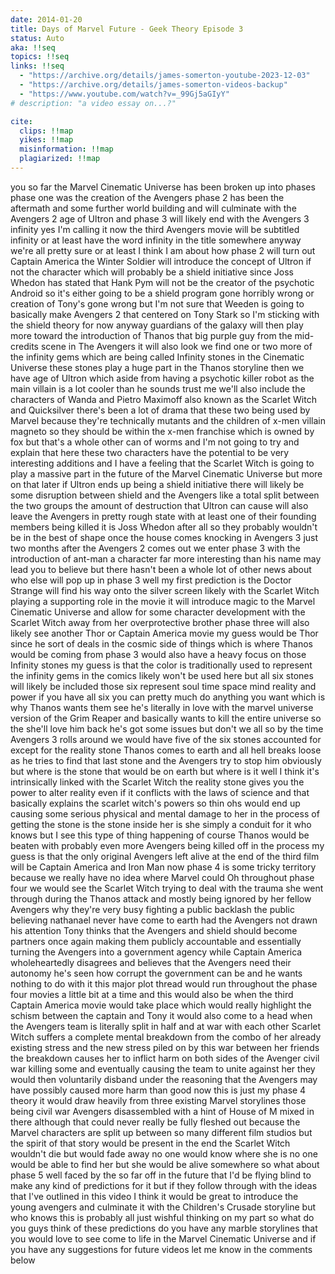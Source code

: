 ```yaml
---
date: 2014-01-20
title: Days of Marvel Future - Geek Theory Episode 3
status: Auto
aka: !!seq
topics: !!seq
links: !!seq
  - "https://archive.org/details/james-somerton-youtube-2023-12-03"
  - "https://archive.org/details/james-somerton-videos-backup"
  - "https://www.youtube.com/watch?v=_99Gj5aGIyY"
# description: "a video essay on...?"

cite:
  clips: !!map
  yikes: !!map
  misinformation: !!map
  plagiarized: !!map
---
```

you so far the Marvel Cinematic Universe has been broken up into phases phase
one was the creation of the Avengers phase 2 has been the aftermath and some
further world building and will culminate with the Avengers 2 age of Ultron and
phase 3 will likely end with the Avengers 3 infinity yes I'm calling it now the
third Avengers movie will be subtitled infinity or at least have the word
infinity in the title somewhere anyway we're all pretty sure or at least I think
I am about how phase 2 will turn out Captain America the Winter Soldier will
introduce the concept of Ultron if not the character which will probably be a
shield initiative since Joss Whedon has stated that Hank Pym will not be the
creator of the psychotic Android so it's either going to be a shield program
gone horribly wrong or creation of Tony's gone wrong but I'm not sure that
Weeden is going to basically make Avengers 2 that centered on Tony Stark so I'm
sticking with the shield theory for now anyway guardians of the galaxy will then
play more toward the introduction of Thanos that big purple guy from the
mid-credits scene in The Avengers it will also look we find one or two more of
the infinity gems which are being called Infinity stones in the Cinematic
Universe these stones play a huge part in the Thanos storyline then we have age
of Ultron which aside from having a psychotic killer robot as the main villain
is a lot cooler than he sounds trust me we'll also include the characters of
Wanda and Pietro Maximoff also known as the Scarlet Witch and Quicksilver
there's been a lot of drama that these two being used by Marvel because they're
technically mutants and the children of x-men villain magneto so they should be
within the x-men franchise which is owned by fox but that's a whole other can of
worms and I'm not going to try and explain that here these two characters have
the potential to be very interesting additions and I have a feeling that the
Scarlet Witch is going to play a massive part in the future of the Marvel
Cinematic Universe but more on that later if Ultron ends up being a shield
initiative there will likely be some disruption between shield and the Avengers
like a total split between the two groups the amount of destruction that Ultron
can cause will also leave the Avengers in pretty rough state with at least one
of their founding members being killed it is Joss Whedon after all so they
probably wouldn't be in the best of shape once the house comes knocking in
Avengers 3 just two months after the Avengers 2 comes out we enter phase 3 with
the introduction of ant-man a character far more interesting than his name may
lead you to believe but there hasn't been a whole lot of other news about who
else will pop up in phase 3 well my first prediction is the Doctor Strange will
find his way onto the silver screen likely with the Scarlet Witch playing a
supporting role in the movie it will introduce magic to the Marvel Cinematic
Universe and allow for some character development with the Scarlet Witch away
from her overprotective brother phase three will also likely see another Thor or
Captain America movie my guess would be Thor since he sort of deals in the
cosmic side of things which is where Thanos would be coming from phase 3 would
also have a heavy focus on those Infinity stones my guess is that the color is
traditionally used to represent the infinity gems in the comics likely won't be
used here but all six stones will likely be included those six represent soul
time space mind reality and power if you have all six you can pretty much do
anything you want which is why Thanos wants them see he's literally in love with
the marvel universe version of the Grim Reaper and basically wants to kill the
entire universe so the she'll love him back he's got some issues but don't we
all so by the time Avengers 3 rolls around we would have five of the six stones
accounted for except for the reality stone Thanos comes to earth and all hell
breaks loose as he tries to find that last stone and the Avengers try to stop
him obviously but where is the stone that would be on earth but where is it well
I think it's intrinsically linked with the Scarlet Witch the reality stone gives
you the power to alter reality even if it conflicts with the laws of science and
that basically explains the scarlet witch's powers so thin ohs would end up
causing some serious physical and mental damage to her in the process of getting
the stone is the stone inside her is she simply a conduit for it who knows but I
see this type of thing happening of course Thanos would be beaten with probably
even more Avengers being killed off in the process my guess is that the only
original Avengers left alive at the end of the third film will be Captain
America and Iron Man now phase 4 is some tricky territory because we really have
no idea where Marvel could Oh throughout phase four we would see the Scarlet
Witch trying to deal with the trauma she went through during the Thanos attack
and mostly being ignored by her fellow Avengers why they're very busy fighting a
public backlash the public believing nathanael never have come to earth had the
Avengers not drawn his attention Tony thinks that the Avengers and shield should
become partners once again making them publicly accountable and essentially
turning the Avengers into a government agency while Captain America
wholeheartedly disagrees and believes that the Avengers need their autonomy he's
seen how corrupt the government can be and he wants nothing to do with it this
major plot thread would run throughout the phase four movies a little bit at a
time and this would also be when the third Captain America movie would take
place which would really highlight the schism between the captain and Tony it
would also come to a head when the Avengers team is literally split in half and
at war with each other Scarlet Witch suffers a complete mental breakdown from
the combo of her already existing stress and the new stress piled on by this war
between her friends the breakdown causes her to inflict harm on both sides of
the Avenger civil war killing some and eventually causing the team to unite
against her they would then voluntarily disband under the reasoning that the
Avengers may have possibly caused more harm than good now this is just my phase
4 theory it would draw heavily from three existing Marvel storylines those being
civil war Avengers disassembled with a hint of House of M mixed in there
although that could never really be fully fleshed out because the Marvel
characters are split up between so many different film studios but the spirit of
that story would be present in the end the Scarlet Witch wouldn't die but would
fade away no one would know where she is no one would be able to find her but
she would be alive somewhere so what about phase 5 well faced by the so far off
in the future that I'd be flying blind to make any kind of predictions for it
but if they follow through with the ideas that I've outlined in this video I
think it would be great to introduce the young avengers and culminate it with
the Children's Crusade storyline but who knows this is probably all just wishful
thinking on my part so what do you guys think of these predictions do you have
any marble storylines that you would love to see come to life in the Marvel
Cinematic Universe and if you have any suggestions for future videos let me know
in the comments below